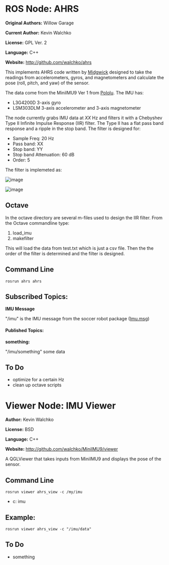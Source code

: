 # ROS Node: AHRS

**Original Authors:** Willow Garage

**Current Author:** Kevin Walchko

**License:** GPL Ver. 2

**Language:** C++

**Website:** http://github.com/walchko/ahrs

This implements AHRS code written by [Midgwick](http://github.com/walchko/ahrs/tree/master/docs/madgwick.pdf) designed to take the
readings from accelerometers, gyros, and magnetometers and calculate the pose (roll,
pitch, and yaw) of the sensor.

The data come from the MiniIMU9 Ver 1 from [Pololu](http://www.pololu.com). The IMU has:

* L3G4200D 3-axis gyro
* LSM303DLM 3-axis accelerometer and 3-axis magnetometer

The node currently grabs IMU data at *XX* Hz and filters it with a Chebyshev Type II
Infinite Impulse Response (IIR) filter. The Type II has a flat pass band response and a 
ripple in the stop band. The filter is designed for:

* Sample Freq: 20 Hz
* Pass band: XX
* Stop band: YY
* Stop band Attenuation: 60 dB
* Order: 5

The filter is implemeted as:

![image](http://upload.wikimedia.org/wikipedia/commons/thumb/c/c3/Biquad_filter_DF-I.svg/500px-Biquad_filter_DF-I.svg.png)

![image](http://i1268.photobucket.com/albums/jj568/mars_university/blog/710px-Biquad_filter_DF-Isvg.png)

## Octave

In the octave directory are several m-files used to design the IIR filter. From the
Octave commandline type:

1. load_imu
2. makefilter

This will load the data from test.txt which is just a csv file. Then the the order of 
the filter is determined and the filter is designed.

## Command Line

	rosrun ahrs ahrs

## Subscribed Topics:

**IMU Message**

"/imu" is the IMU message from the soccer robot package 
([Imu.msg](http://github.com/walchko/soccer/blob/master/msg/Imu.msg))


#### Published Topics: 

**something:** 

"/imu/something" some data

## To Do

* optimize for a certain Hz
* clean up octave scripts

# Viewer Node: IMU Viewer

**Author:** Kevin Walchko

**License:** BSD

**Language:** C++

**Website:** http://github.com/walchko/MiniIMU9/viewer

A QGLViewer that takes inputs from MiniIMU9 and displays the pose of the sensor.

## Command Line

	rosrun viewer ahrs_view -c /my/imu

* c: imu

## Example:

 	rosrun viewer ahrs_view -c "/imu/data"

## To Do

* something

